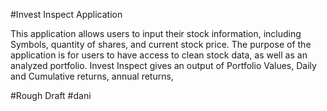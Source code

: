 #Invest Inspect Application

This application allows users to input their stock information, including Symbols, quantity of shares, and current stock price. The purpose of the application is for users to have access to clean stock data, as well as an analyzed portfolio. 
Invest Inspect gives an output of Portfolio Values, Daily and Cumulative returns, annual returns, 

#Rough Draft
#dani
